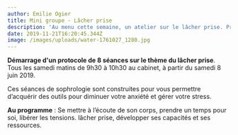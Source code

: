 ```yaml
---
author: Emilie Ogier
title: Mini groupe - Lâcher prise
description: 'Au menu cette semaine, un atelier sur le lâcher prise. Prenez un rendez-vous!'
date: 2019-11-21T16:20:45.344Z
image: /images/uploads/water-1761027_1280.jpg
---
```

**Démarrage d'un protocole de 8 séances sur le thème du lâcher prise**. Tous les samedi matins de 9h30 à 10h30 au cabinet, à partir du samedi 8 juin 2019.

Ces séances de sophrologie sont construites pour vous permettre  d’acquérir des outils pour diminuer votre anxiété et gérer votre stress.

**Au programme** : Se mettre à l’écoute de son corps, prendre un temps pour soi, libérer les tensions. lâcher prise, développer ses capacités et ses ressources.
